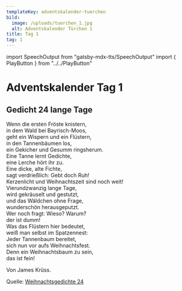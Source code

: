 ```yaml
---
templateKey: adventskalender-tuerchen
bild:
  image: /uploads/tuerchen_1.jpg
  alt: Adventskalender Türchen 1
title: Tag 1
tag: 1
---
```


import SpeechOutput from "gatsby-mdx-tts/SpeechOutput"
import { PlayButton } from "../../PlayButton"

<SpeechOutput id="adventskalender-tag-1" customPlayButton={PlayButton}>

# Adventskalender Tag 1

## Gedicht 24 lange Tage

Wenn die ersten Fröste knistern,  
in dem Wald bei Bayrisch-Moos,  
geht ein Wispern und ein Flüstern,  
in den Tannenbäumen los,  
ein Gekicher und Gesumm ringsherum.  
 Eine Tanne lernt Gedichte,  
eine Lerche hört ihr zu.  
 Eine dicke, alte Fichte,  
sagt verdrießlich: Gebt doch Ruh!  
Kerzenlicht und Weihnachtszeit sind noch weit!  
Vierundzwanzig lange Tage,  
wird gekräuselt und gestutzt,  
und das Wäldchen ohne Frage,  
wunderschön herausgeputzt.  
 Wer noch fragt: Wieso? Warum?  
der ist dumm!  
Was das Flüstern hier bedeutet,  
weiß man selbst im Spatzennest:  
Jeder Tannenbaum bereitet,  
sich nun vor aufs Weihnachtsfest.  
 Denn ein Weihnachtsbaum zu sein,  
das ist fein!  

Von James Krüss.

Quelle: [Weihnachtsgedichte 24](https://www.weihnachtsgedichte24.de/weihnachtsgedicht-24-lange-tag.html)

</SpeechOutput>
